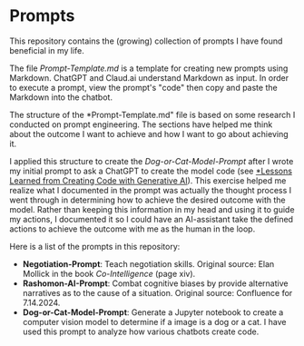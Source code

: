 # Prompts

This repository contains the (growing) collection of prompts I have found beneficial in my life.  

The file *Prompt-Template.md* is a template for creating new prompts using Markdown.  ChatGPT and Claud.ai understand Markdown as input.  In order to execute a prompt, view the prompt's "code" then copy and paste the Markdown into the chatbot.

The structure of the *Prompt-Template.md" file is based on some research I conducted on prompt engineering.  The sections have helped me think about the outcome I want to achieve and how I want to go about achieving it.  

I applied this structure to create the *Dog-or-Cat-Model-Prompt* after I wrote my initial prompt to ask a ChatGPT to create the model code (see [*Lessons Learned from Creating Code with Generative AI](https://dphummel.github.io/CreatingCode.html)). This exercise helped me realize what I documented in the prompt was actually the thought process I went through in determining how to achieve the desired outcome with the model.  Rather than keeping this information in my head and using it to guide my actions, I documented it so I could have an AI-assistant take the defined actions to achieve the outcome with me as the human in the loop.

Here is a list of the prompts in this repository:

- **Negotiation-Prompt**: Teach negotiation skills.  Original source:  Elan Mollick in the book *Co-Intelligence* (page xiv).
- **Rashomon-AI-Prompt**: Combat cognitive biases by provide alternative narratives as to the cause of a situation.  Original source:  Confluence for 7.14.2024.
- **Dog-or-Cat-Model-Prompt**: Generate a Jupyter notebook to create a computer vision model to determine if a image is a dog or a cat. I have used this prompt to analyze how various chatbots create code.
